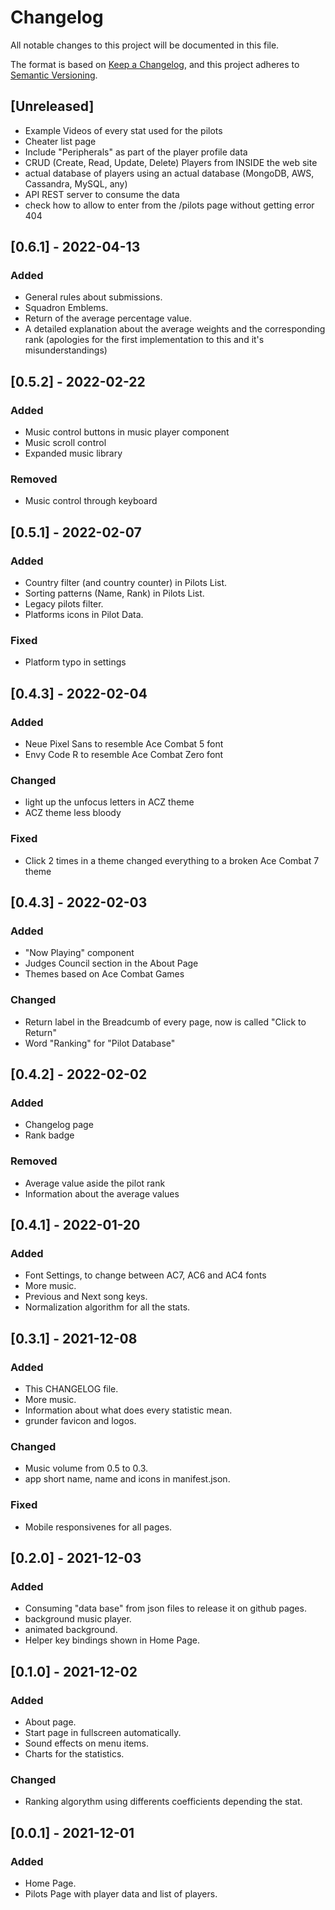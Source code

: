 
# Changelog
All notable changes to this project will be documented in this file.

The format is based on [Keep a Changelog](https://keepachangelog.com/en/1.0.0/),
and this project adheres to [Semantic Versioning](https://semver.org/spec/v2.0.0.html).

## [Unreleased]
- Example Videos of every stat used for the pilots 
- Cheater list page
- Include "Peripherals" as part of the player profile data
- CRUD (Create, Read, Update, Delete) Players from INSIDE the web site
- actual database of players using an actual database (MongoDB, AWS, Cassandra, MySQL, any)
- API REST server to consume the data
- check how to allow to enter from the /pilots page without getting error 404


## [0.6.1] - 2022-04-13
### Added
- General rules about submissions.
- Squadron Emblems.
- Return of the average percentage value.
- A detailed explanation about the average weights and the corresponding rank (apologies for the first implementation to this and it's misunderstandings)


## [0.5.2] - 2022-02-22
### Added
- Music control buttons in music player component
- Music scroll control
- Expanded music library

### Removed 
- Music control through keyboard


## [0.5.1] - 2022-02-07
### Added
- Country filter (and country counter) in Pilots List.
- Sorting patterns (Name, Rank) in Pilots List.
- Legacy pilots filter.
- Platforms icons in Pilot Data.

### Fixed
- Platform typo in settings



## [0.4.3] - 2022-02-04
### Added
- Neue Pixel Sans to resemble Ace Combat 5 font
- Envy Code R to resemble Ace Combat Zero font

### Changed
- light up the unfocus letters in ACZ theme
- ACZ theme less bloody

### Fixed
- Click 2 times in a theme changed everything to a broken Ace Combat 7 theme



## [0.4.3] - 2022-02-03
### Added
- "Now Playing" component
- Judges Council section in the About Page
- Themes based on Ace Combat Games

### Changed
- Return label in the Breadcumb of every page, now is called "Click to Return"
- Word "Ranking" for "Pilot Database"



## [0.4.2] - 2022-02-02
### Added
- Changelog page
- Rank badge

### Removed 
- Average value aside the pilot rank
- Information about the average values 



## [0.4.1] - 2022-01-20
### Added
- Font Settings, to change between AC7, AC6 and AC4 fonts
- More music.
- Previous and Next song keys.
- Normalization algorithm for all the stats.



## [0.3.1] - 2021-12-08
### Added
- This CHANGELOG file.
- More music.
- Information about what does every statistic mean.
- grunder favicon and logos.

### Changed
- Music volume from 0.5 to 0.3.
- app short name, name and icons in manifest.json.

### Fixed
- Mobile responsivenes for all pages.



## [0.2.0] - 2021-12-03
### Added
- Consuming "data base" from json files to release it on github pages.
- background music player.
- animated background.
- Helper key bindings shown in Home Page.



## [0.1.0] - 2021-12-02
### Added
- About page.
- Start page in fullscreen automatically.
- Sound effects on menu items.
- Charts for the statistics.

### Changed
- Ranking algorythm using differents coefficients depending the stat.



## [0.0.1] - 2021-12-01
### Added
- Home Page.
- Pilots Page with player data and list of players.
